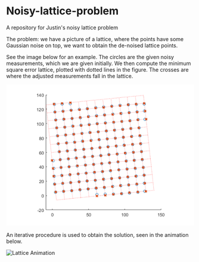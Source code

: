 # Noisy-lattice-problem
A repository for Justin's noisy lattice problem

The problem: we have a picture of a lattice, where the points have some Gaussian noise on top, we want to obtain the de-noised lattice points.

See the image below for an example. The circles are the given noisy measurements, which we are given initially.
We then compute the minimum square error lattice, plotted with dotted lines in the figure. The crosses are where the adjusted measurements fall in the lattice.

![Lattice Example](example.png)

An iterative procedure is used to obtain the solution, seen in the animation below.

![Lattice Animation](animation.gif)
